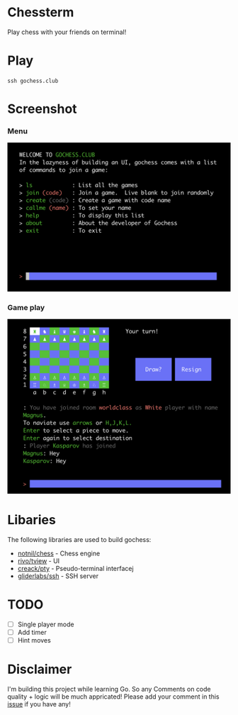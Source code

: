 # Chessterm
Play chess with your friends on terminal!
# Play
`ssh gochess.club`

# Screenshot
### Menu
![](./statics/menu.png)
### Game play
![](./statics/gochess.png)

# Libaries
The following libraries are used to build gochess:
- [notnil/chess](https://github.com/notnil/chess) - Chess engine
- [rivo/tview](https://github.com/rivo/tview) - UI
- [creack/pty](https://github.com/creack/pty) - Pseudo-terminal interfacej
- [gliderlabs/ssh](https://github.com/gliderlabs/ssh) - SSH server
# TODO
- [ ] Single player mode
- [ ] Add timer
- [ ] Hint moves 

# Disclaimer
I'm building this project while learning Go. So any Comments on code quality + logic will be much appricated!
Please add your comment in this [issue](https://github.com/qnkhuat/chessterm/issues/1) if you have any!
